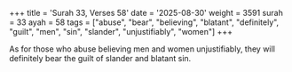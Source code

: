 +++
title = 'Surah 33, Verses 58'
date = '2025-08-30'
weight = 3591
surah = 33
ayah = 58
tags = ["abuse", "bear", "believing", "blatant", "definitely", "guilt", "men", "sin", "slander", "unjustifiably", "women"]
+++

As for those who abuse believing men and women unjustifiably, they will definitely bear the guilt of slander and blatant sin.
